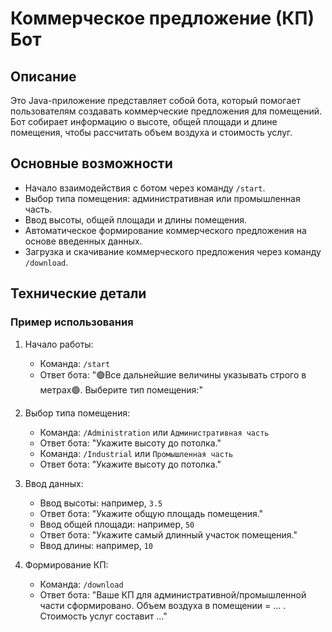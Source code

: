 # Коммерческое предложение (КП) Бот

## Описание

Это Java-приложение представляет собой бота, который помогает пользователям создавать коммерческие предложения для помещений. Бот собирает информацию о высоте, общей площади и длине помещения, чтобы рассчитать объем воздуха и стоимость услуг.

## Основные возможности

- Начало взаимодействия с ботом через команду `/start`.
- Выбор типа помещения: административная или промышленная часть.
- Ввод высоты, общей площади и длины помещения.
- Автоматическое формирование коммерческого предложения на основе введенных данных.
- Загрузка и скачивание коммерческого предложения через команду `/download`.

## Технические детали

### Пример использования

1. Начало работы:
    - Команда: `/start`
    - Ответ бота: "🟢Все дальнейшие величины указывать строго в метрах🟢. Выберите тип помещения:"

2. Выбор типа помещения:
    - Команда: `/Administration` или `Административная часть`
    - Ответ бота: "Укажите высоту до потолка."
    - Команда: `/Industrial` или `Промышленная часть`
    - Ответ бота: "Укажите высоту до потолка."

3. Ввод данных:
    - Ввод высоты: например, `3.5`
    - Ответ бота: "Укажите общую площадь помещения."
    - Ввод общей площади: например, `50`
    - Ответ бота: "Укажите самый длинный участок помещения."
    - Ввод длины: например, `10`

4. Формирование КП:
    - Команда: `/download`
    - Ответ бота: "Ваше КП для административной/промышленной части сформировано. Объем воздуха в помещении = ... . Стоимость услуг составит ..."
